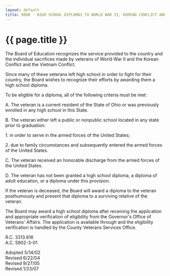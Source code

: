 ```yaml
---
layout: default
title: 9800 - HIGH SCHOOL DIPLOMAS TO WORLD WAR II, KOREAN CONFLICT AND VIETNAM CONFLICT VETERANS
---
```


{{ page.title }}
================

The Board of Education recognizes the service provided to the country
and the individual sacrifices made by veterans of World War II and the
Korean Conflict and the Vietnam Conflict.

Since many of these veterans left high school in order to fight for
their country, the Board wishes to recognize their efforts by awarding
them a high school diploma.

To be eligible for a diploma, all of the following criteria must be met:

A. The veteran is a current resident of the State of Ohio or was
previously enrolled in any high school in this State.

B. The veteran either left a public or nonpublic school located in any
state prior to graduation:

​1. in order to serve in the armed forces of the United States;

​2. due to family circumstances and subsequently entered the armed
forces of the United States.

C. The veteran received an honorable discharge from the armed forces of
the United States.

D. The veteran has not been granted a high school diploma, a diploma of
adult education, or a diploma under this provision.

If the veteran is deceased, the Board will award a diploma to the
veteran posthumously and present that diploma to a surviving relative of
the veteran.

The Board may award a high school diploma after receiving the
application and appropriate verification of eligibility from the
Governor's Office of Veterans' Affairs. The application is available
through and the eligibility verification is handled by the County
Veterans Services Office.

R.C. 3313.616\
 A.C. 5902-3-01

Adopted 5/14/02\
 Revised 6/22/04\
 Revised 9/27/05\
 Revised 1/23/07
